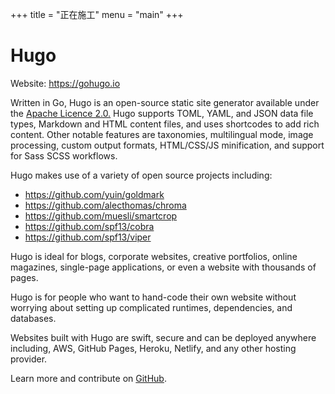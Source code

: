 +++
title = "正在施工"
menu = "main"
+++

# Hugo

Website: https://gohugo.io

Written in Go, Hugo is an open-source static site generator available under the [Apache Licence 2.0.](https://github.com/gohugoio/hugo/blob/master/LICENSE) Hugo supports TOML, YAML, and JSON data file types, Markdown and HTML content files, and uses shortcodes to add rich content. Other notable features are taxonomies, multilingual mode, image processing, custom output formats, HTML/CSS/JS minification, and support for Sass SCSS workflows.

Hugo makes use of a variety of open source projects including:

* https://github.com/yuin/goldmark
* https://github.com/alecthomas/chroma
* https://github.com/muesli/smartcrop
* https://github.com/spf13/cobra
* https://github.com/spf13/viper

Hugo is ideal for blogs, corporate websites, creative portfolios, online magazines, single-page applications, or even a website with thousands of pages.

Hugo is for people who want to hand-code their own website without worrying about setting up complicated runtimes, dependencies, and databases.

Websites built with Hugo are swift, secure and can be deployed anywhere including, AWS, GitHub Pages, Heroku, Netlify, and any other hosting provider.

Learn more and contribute on [GitHub](https://github.com/gohugoio).

